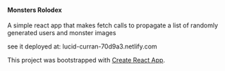 #### Monsters Rolodex
A simple react app that makes fetch calls to propagate a list of randomly generated users and monster images

see it deployed at: lucid-curran-70d9a3.netlify.com


This project was bootstrapped with [Create React App](https://github.com/facebook/create-react-app).

